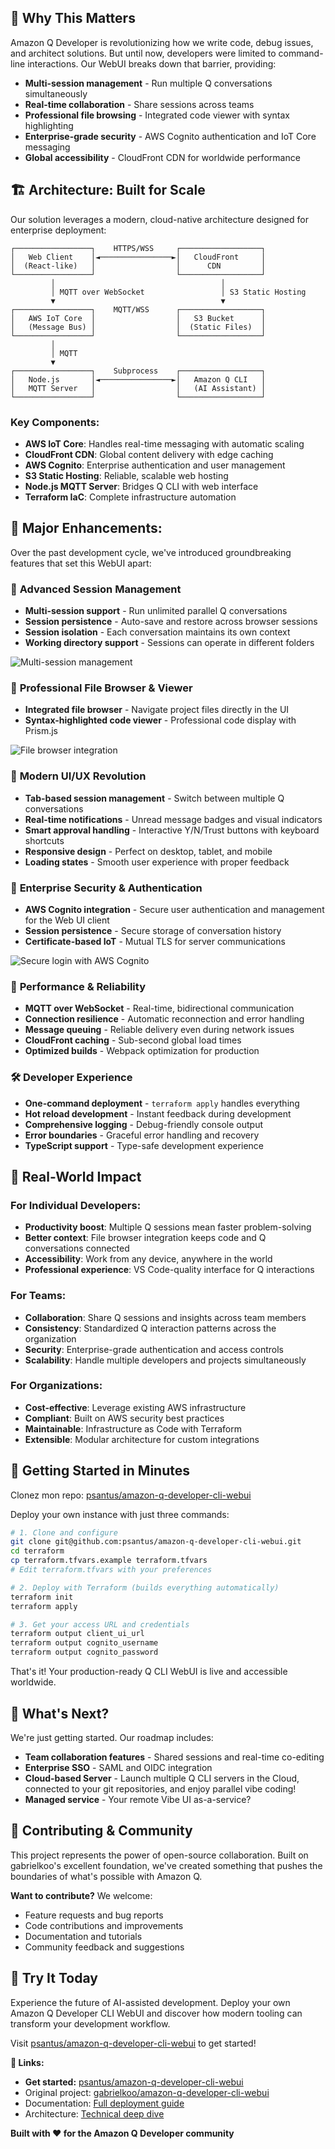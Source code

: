 ## 🎯 Why This Matters

Amazon Q Developer is revolutionizing how we write code, debug issues, and architect solutions. But until now, developers were limited to command-line interactions. Our WebUI breaks down that barrier, providing:

- **Multi-session management** - Run multiple Q conversations simultaneously
- **Real-time collaboration** - Share sessions across teams
- **Professional file browsing** - Integrated code viewer with syntax highlighting
- **Enterprise-grade security** - AWS Cognito authentication and IoT Core messaging
- **Global accessibility** - CloudFront CDN for worldwide performance

## 🏗️ Architecture: Built for Scale

Our solution leverages a modern, cloud-native architecture designed for enterprise deployment:

```
┌─────────────────┐    HTTPS/WSS     ┌──────────────────┐
│   Web Client    │◄────────────────►│   CloudFront     │
│  (React-like)   │                  │      CDN         │
└─────────────────┘                  └──────────────────┘
         │                                     │
         │ MQTT over WebSocket                 │ S3 Static Hosting
         ▼                                     ▼
┌─────────────────┐    MQTT/WSS      ┌──────────────────┐
│   AWS IoT Core  │                  │   S3 Bucket      │
│   (Message Bus) │                  │  (Static Files)  │
└─────────────────┘                  └──────────────────┘
         │                                     
         │ MQTT                               
         ▼                                     
┌─────────────────┐    Subprocess    ┌──────────────────┐
│   Node.js       │◄────────────────►│   Amazon Q CLI   │
│   MQTT Server   │                  │   (AI Assistant) │
└─────────────────┘                  └──────────────────┘
```

### Key Components:

- **AWS IoT Core**: Handles real-time messaging with automatic scaling
- **CloudFront CDN**: Global content delivery with edge caching
- **AWS Cognito**: Enterprise authentication and user management
- **S3 Static Hosting**: Reliable, scalable web hosting
- **Node.js MQTT Server**: Bridges Q CLI with web interface
- **Terraform IaC**: Complete infrastructure automation

## 🌟 Major Enhancements:

Over the past development cycle, we've introduced groundbreaking features that set this WebUI apart:

### 💬 **Advanced Session Management**
- **Multi-session support** - Run unlimited parallel Q conversations
- **Session persistence** - Auto-save and restore across browser sessions
- **Session isolation** - Each conversation maintains its own context
- **Working directory support** - Sessions can operate in different folders

![Multi-session management](/images/blog/q-web-ui-multi-session.gif)

### 📁 **Professional File Browser & Viewer**
- **Integrated file browser** - Navigate project files directly in the UI
- **Syntax-highlighted code viewer** - Professional code display with Prism.js

![File browser integration](/images/blog/q-web-ui-file-browser.gif)

### 🎨 **Modern UI/UX Revolution**
- **Tab-based session management** - Switch between multiple Q conversations
- **Real-time notifications** - Unread message badges and visual indicators
- **Smart approval handling** - Interactive Y/N/Trust buttons with keyboard shortcuts
- **Responsive design** - Perfect on desktop, tablet, and mobile
- **Loading states** - Smooth user experience with proper feedback

### 🔐 **Enterprise Security & Authentication**
- **AWS Cognito integration** - Secure user authentication and management for the Web UI client
- **Session persistence** - Secure storage of conversation history
- **Certificate-based IoT** - Mutual TLS for server communications

![Secure login with AWS Cognito](/images/blog/q-web-ui-login.gif)

### 🚀 **Performance & Reliability**
- **MQTT over WebSocket** - Real-time, bidirectional communication
- **Connection resilience** - Automatic reconnection and error handling
- **Message queuing** - Reliable delivery even during network issues
- **CloudFront caching** - Sub-second global load times
- **Optimized builds** - Webpack optimization for production

### 🛠️ **Developer Experience**
- **One-command deployment** - `terraform apply` handles everything
- **Hot reload development** - Instant feedback during development
- **Comprehensive logging** - Debug-friendly console output
- **Error boundaries** - Graceful error handling and recovery
- **TypeScript support** - Type-safe development experience

## 🎯 Real-World Impact

### For Individual Developers:
- **Productivity boost**: Multiple Q sessions mean faster problem-solving
- **Better context**: File browser integration keeps code and Q conversations connected
- **Accessibility**: Work from any device, anywhere in the world
- **Professional experience**: VS Code-quality interface for Q interactions

### For Teams:
- **Collaboration**: Share Q sessions and insights across team members
- **Consistency**: Standardized Q interaction patterns across the organization
- **Security**: Enterprise-grade authentication and access controls
- **Scalability**: Handle multiple developers and projects simultaneously

### For Organizations:
- **Cost-effective**: Leverage existing AWS infrastructure
- **Compliant**: Built on AWS security best practices
- **Maintainable**: Infrastructure as Code with Terraform
- **Extensible**: Modular architecture for custom integrations

## 🚀 Getting Started in Minutes

Clonez mon repo: [psantus/amazon-q-developer-cli-webui](https://github.com/psantus/amazon-q-developer-cli-webui)

Deploy your own instance with just three commands:

```bash
# 1. Clone and configure
git clone git@github.com:psantus/amazon-q-developer-cli-webui.git
cd terraform
cp terraform.tfvars.example terraform.tfvars
# Edit terraform.tfvars with your preferences

# 2. Deploy with Terraform (builds everything automatically)
terraform init
terraform apply

# 3. Get your access URL and credentials
terraform output client_ui_url
terraform output cognito_username
terraform output cognito_password
```

That's it! Your production-ready Q CLI WebUI is live and accessible worldwide.

## 🔮 What's Next?

We're just getting started. Our roadmap includes:

- **Team collaboration features** - Shared sessions and real-time co-editing
- **Enterprise SSO** - SAML and OIDC integration
- **Cloud-based Server** - Launch multiple Q CLI servers in the Cloud, connected to your git repositories, and enjoy parallel vibe coding!
- **Managed service** - Your remote Vibe UI as-a-service?

## 🤝 Contributing & Community

This project represents the power of open-source collaboration. Built on gabrielkoo's excellent foundation, we've created something that pushes the boundaries of what's possible with Amazon Q.

**Want to contribute?** We welcome:
- Feature requests and bug reports
- Code contributions and improvements
- Documentation and tutorials
- Community feedback and suggestions

## 🎉 Try It Today

Experience the future of AI-assisted development. Deploy your own Amazon Q Developer CLI WebUI and discover how modern tooling can transform your development workflow.

Visit [psantus/amazon-q-developer-cli-webui](https://github.com/psantus/amazon-q-developer-cli-webui) to get started!

**🔗 Links:**
- **Get started:** [psantus/amazon-q-developer-cli-webui](https://github.com/psantus/amazon-q-developer-cli-webui)
- Original project: [gabrielkoo/amazon-q-developer-cli-webui](https://github.com/gabrielkoo/amazon-q-developer-cli-webui)
- Documentation: [Full deployment guide](README.md)
- Architecture: [Technical deep dive](docs/ARCHITECTURE.md)

**Built with ❤️ for the Amazon Q Developer community**
